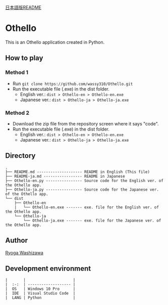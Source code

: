 [日本語版README](https://github.com/wassy310/Othello/blob/master/Othello-ja.py)
# Othello
This is an Othello application created in Python.

## How to play
### Method 1
- Run `git clone https://github.com/wassy310/Othello.git`
- Run the executable file (.exe) in the dist folder.
  - English ver.: `dist > Othello-en > Othello-en.exe`
  - Japanese ver.: `dist > Othello-ja > Othello-ja.exe`

### Method 2
- Download the zip file from the repository screen where it says "code".
- Run the executable file (.exe) in the dist folder.
  - English ver.: `dist > Othello-en > Othello-en.exe`
  - Japanese ver.: `dist > Othello-ja > Othello-ja.exe`

## Directory
```
.
├── README.md -------------------- README in English (This file)
├── README-ja.md ----------------- README in Japanese
├── Othello-en.py ---------------- Source code for the English ver. of the Othello app.
├── Othello-ja.py ---------------- Source code for the Japanese ver. of the Othello app.
└── dist
    ├── Othello-en
    |   └── Othello-en.exe ------- exe. file for the English ver. of the Othello app.
    └── Othello-ja
        └── Othello-ja.exe ------- exe. file for the Japanese ver. of the Othello app.
```

## Author
[Ryoga Washizawa](https://github.com/wassy310)

## Development environment
```
|       |                     |
|  :-:  | ------------------- |
|  OS   | Windows 10 Pro      |
|  IDE  | Visual Studio Code  |
|  LANG | Python              |
```
